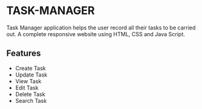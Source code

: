# TASK-MANAGER
Task Manager application helps the user record all their tasks to be carried out.
A complete responsive website using HTML, CSS and Java Script.

## Features

- Create Task
- Update Task
- View Task 
- Edit Task 
- Delete Task
- Search Task

